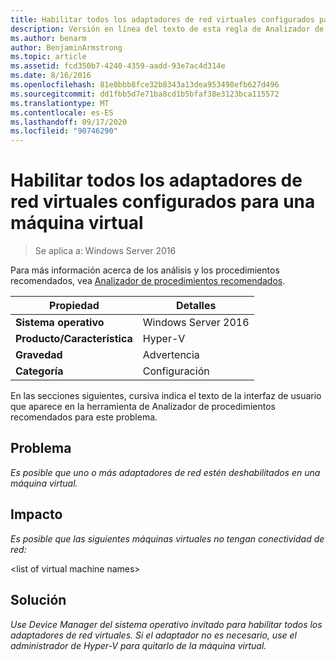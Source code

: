 ```yaml
---
title: Habilitar todos los adaptadores de red virtuales configurados para una máquina virtual
description: Versión en línea del texto de esta regla de Analizador de procedimientos recomendados.
ms.author: benarm
author: BenjaminArmstrong
ms.topic: article
ms.assetid: fcd350b7-4240-4359-aadd-93e7ac4d314e
ms.date: 8/16/2016
ms.openlocfilehash: 81e0bbb8fce32b8343a13dea953498efb627d496
ms.sourcegitcommit: dd1fbb5d7e71ba8cd1b5bfaf38e3123bca115572
ms.translationtype: MT
ms.contentlocale: es-ES
ms.lasthandoff: 09/17/2020
ms.locfileid: "90746290"
---
```

# <a name="enable-all-virtual-network-adapters-configured-for-a-virtual-machine"></a>Habilitar todos los adaptadores de red virtuales configurados para una máquina virtual

>Se aplica a: Windows Server 2016

Para más información acerca de los análisis y los procedimientos recomendados, vea [Analizador de procedimientos recomendados](https://go.microsoft.com/fwlink/?LinkId=122786).

|Propiedad|Detalles|
|-|-|
|**Sistema operativo**|Windows Server 2016|
|**Producto/Característica**|Hyper-V|
|**Gravedad**|Advertencia|
|**Categoría**|Configuración|

En las secciones siguientes, cursiva indica el texto de la interfaz de usuario que aparece en la herramienta de Analizador de procedimientos recomendados para este problema.

## <a name="issue"></a>Problema

*Es posible que uno o más adaptadores de red estén deshabilitados en una máquina virtual.*

## <a name="impact"></a>Impacto

*Es posible que las siguientes máquinas virtuales no tengan conectividad de red:*

\<list of virtual machine names>

## <a name="resolution"></a>Solución

*Use Device Manager del sistema operativo invitado para habilitar todos los adaptadores de red virtuales. Si el adaptador no es necesario, use el administrador de Hyper-V para quitarlo de la máquina virtual.*



